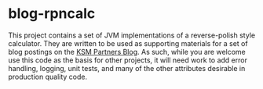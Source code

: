 blog-rpncalc
============

This project contains a set of JVM implementations of a reverse-polish style calculator.  They are written to be used as supporting materials for a set of blog postings on the [KSM Partners Blog](http://www.ksmpartners.com/blog/). As such, while you are welcome use this code as the basis for other projects, it will need work to add error handling, logging, unit tests, and many of the other attributes desirable in production quality code.

